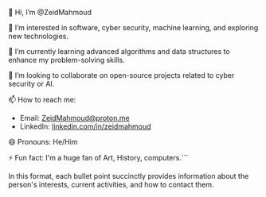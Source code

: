 👋 Hi, I’m @ZeidMahmoud

👀 I’m interested in software, cyber security, machine learning, and exploring new technologies.

🌱 I’m currently learning advanced algorithms and data structures to enhance my problem-solving skills.

💞️ I’m looking to collaborate on open-source projects related to cyber security or AI.

📫 How to reach me:
   - Email: ZeidMahmoud@proton.me
   - LinkedIn: [linkedin.com/in/zeidmahmoud](https://www.linkedin.com/in/zeidmahmoud)

😄 Pronouns: He/Him

⚡ Fun fact: I'm a huge fan of Art, History, computers.```

In this format, each bullet point succinctly provides information about the person's interests, current activities, and how to contact them.

<!---
ZeidMahmoud/ZeidMahmoud is a ✨ special ✨ repository because its `README.md` (this file) appears on your GitHub profile.
You can click the Preview link to take a look at your changes.
--->

